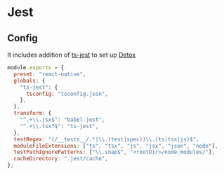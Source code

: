 # Jest

## Config

It includes addition of [ts-jest](https://github.com/kulshekhar/ts-jest) to set up [Detox](./detox.md)

```js
module.exports = {
  preset: "react-native",
  globals: {
    "ts-jest": {
      tsconfig: "tsconfig.json",
    },
  },
  transform: {
    "^.+\\.jsx$": "babel-jest",
    "^.+\\.tsx?$": "ts-jest",
  },
  testRegex: "(/__tests__/.*|\\.(test|spec))\\.(ts|tsx|js)$",
  moduleFileExtensions: ["ts", "tsx", "js", "jsx", "json", "node"],
  testPathIgnorePatterns: ["\\.snap$", "<rootDir>/node_modules/"],
  cacheDirectory: ".jest/cache",
};

```
